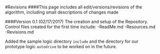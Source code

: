 #Revisions
####This page includes all edit/versions/revisions of the algorithm, including small descriptions of changes made


####Version 0.1 (02/17/2017)
The creation and setup of the Repository. Control files created for the first time include:
-ReadMe.md
-Resources.md
-Revisions.md

Added the sample logic directory `include` and the directory for our prototype logic `autodrive` to be worked on in the future. 
